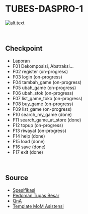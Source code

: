 # TUBES-DASPRO-1
![alt.text](https://github.com/egijago/-/blob/main/1649952675915.jpg)

<p>&nbsp;</p>

## Checkpoint


* [Laporan](https://docs.google.com/document/d/1s_UySRMJrCrNWzUU9hruQbcqs4HriJKP2vFcl5C6KOU/edit?usp=sharing)
* F01 Dekomposisi, Abstraksi...
* F02 register (on-progress)
* F03 login (on-progress)
* F04 tambah_game (on-progress)
* F05 ubah_game (on-progress)
* F06 ubah_stok (on-progress)
* F07 list_game_toko (on-progress)
* F08 buy_game (on-progress)
* F09 list_game (on-progress)
* F10 search_my_game (done)
* F11 search_game_at_store (done)
* F12 topup (on-progress)
* F13 riwayat (on-progress)
* F14 help (done)
* F15 load (done)
* F16 save (done)
* F17 exit (done)

<p>&nbsp;</p>

## Source
* [Spesifikasi](https://docs.google.com/document/d/1mqODeKIMLjvRmoUb_XQPK7pOifJb-rma83bMuqE9C1s/edit)
* [Pedoman Tugas Besar](https://docs.google.com/document/d/1khqxiNDRZhQy7sbku1TdyEWQr7gWOujk8TWJzrubgAU/edit)
* [QnA](https://docs.google.com/spreadsheets/d/18khMMArQvZ1gCCQSdAjNcLo81MdIgUu3k1z9i5Jj6B0/edit#gid=0)
* [Template MoM Asistensi](https://olympia.id/mod/resource/view.php?id=6138)

